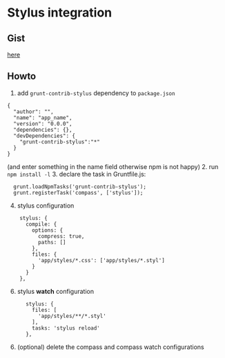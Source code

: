 # Stylus integration

## Gist 

[here](https://gist.github.com/ffcbf037e6e856e1010d)

## Howto

1. add `grunt-contrib-stylus`  dependency to `package.json` 
```
{
  "author": "",
  "name": "app_name",
  "version": "0.0.0",
  "dependencies": {},
  "devDependencies": {
    "grunt-contrib-stylus":"*"
  }
}
```
(and enter something in the name field otherwise npm is not happy)
2. run `npm install -l`
3. declare the task in Gruntfile.js:
```
  grunt.loadNpmTasks('grunt-contrib-stylus');
  grunt.registerTask('compass', ['stylus']);
```
4. stylus configuration
```
    stylus: {
      compile: {
        options: {
          compress: true,
          paths: []
        },
        files: {
          'app/styles/*.css': ['app/styles/*.styl']
        }
      }
    },
```
6. stylus **watch** configuration
```
      stylus: {
        files: [
          'app/styles/**/*.styl'
        ],
        tasks: 'stylus reload'
      },
```
6. (optional) delete the compass and compass watch configurations